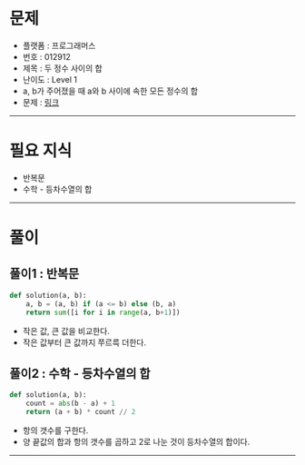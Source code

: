 # 문제
- 플랫폼 : 프로그래머스
- 번호 : 012912
- 제목 : 두 정수 사이의 합
- 난이도 : Level 1
- a, b가 주어졌을 때 a와 b 사이에 속한 모든 정수의 합
- 문제 : <a href="https://school.programmers.co.kr/learn/courses/30/lessons/12912" target="_blank">링크</a>

---

# 필요 지식
- 반복문
- 수학 - 등차수열의 합

---

# 풀이
## 풀이1 : 반복문
```python
def solution(a, b):
    a, b = (a, b) if (a <= b) else (b, a)
    return sum([i for i in range(a, b+1)])

```
- 작은 값, 큰 값을 비교한다.
- 작은 값부터 큰 값까지 쭈르륵 더한다.

## 풀이2 : 수학 - 등차수열의 합
```python
def solution(a, b):
    count = abs(b - a) + 1
    return (a + b) * count // 2
```
- 항의 갯수를 구한다.
- 양 끝값의 합과 항의 갯수를 곱하고 2로 나눈 것이 등차수열의 합이다.

---

